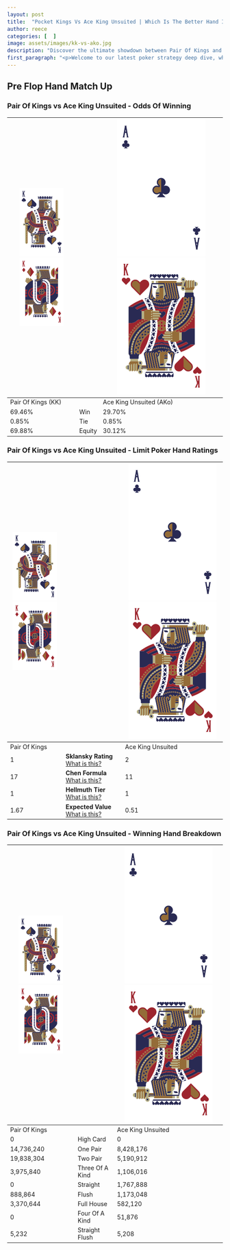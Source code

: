 ```yaml
---
layout: post
title:  "Pocket Kings Vs Ace King Unsuited | Which Is The Better Hand In Poker? A Complete Guide"
author: reece
categories: [  ]
image: assets/images/kk-vs-ako.jpg
description: "Discover the ultimate showdown between Pair Of Kings and Ace King Unsuited in poker! Uncover the odds, strategies, and scenarios where one hand triumphs over the other. Get ready to up your poker game with this thrilling analysis."
first_paragraph: "<p>Welcome to our latest poker strategy deep dive, where we're pitting two distinct hands against each other in a high-stakes showdown: Pair Of Kings vs Ace King Unsuited.</p><p>In the dynamic world of poker, every decision counts, and knowing which hand holds the upper hand is key to your success at the table.</p><p>In this article, we'll dissect these two hands, explore the scenarios where one dominates the other, and equip you with the knowledge to make strategic choices that can tip the odds in your favor.</p><p>Get ready to unravel the intriguing dynamics of these poker hands and elevate your game to new heights.</p>"
---
```




[comment]: # (sp0)

## Pre Flop Hand Match Up

<div class="table hand-ratings" markdown="1"> 



### Pair Of Kings vs Ace King Unsuited - Odds Of Winning


    
| ![image info](assets/images/hand1/K.png) ![image info](assets/images/hand1/Ko.png) |  | ![image info](assets/images/hand2/A.png) ![image info](assets/images/hand2/Ko.png) |
| -------- | -------- | -------- |
| Pair Of Kings (KK) |  | Ace King Unsuited (AKo) |
| 69.46% | Win | 29.70% |
| 0.85% | Tie | 0.85% |
| 69.88% | Equity | 30.12% |




[comment]: # (sp1)



### Pair Of Kings vs Ace King Unsuited - Limit Poker Hand Ratings


    
| ![image info](assets/images/hand1/K.png) ![image info](assets/images/hand1/Ko.png) |  | ![image info](assets/images/hand2/A.png) ![image info](assets/images/hand2/Ko.png) |
| -------- | -------- | -------- |
| Pair Of Kings |  | Ace King Unsuited |
| 1 | **Sklansky Rating** [What is this?](/sklansky-rating-explained) | 2 |
| 17 | **Chen Formula** [What is this?](/chen-formula-explained) | 11 |
| 1 | **Hellmuth Tier** [What is this?](/Hellmuth-tier-explained) | 1 |
| 1.67 | **Expected Value** [What is this?](/expected-value-explained) | 0.51 |




[comment]: # (sp2)



### Pair Of Kings vs Ace King Unsuited - Winning Hand Breakdown


    
| ![image info](assets/images/hand1/K.png) ![image info](assets/images/hand1/Ko.png) |  | ![image info](assets/images/hand2/A.png) ![image info](assets/images/hand2/Ko.png) |
| -------- | -------- | -------- |
| Pair Of Kings |  | Ace King Unsuited |
| 0 | High Card | 0 |
| 14,736,240 | One Pair | 8,428,176 |
| 19,838,304 | Two Pair | 5,190,912 |
| 3,975,840 | Three Of A Kind | 1,106,016 |
| 0 | Straight | 1,767,888 |
| 888,864 | Flush | 1,173,048 |
| 3,370,644 | Full House | 582,120 |
| 0 | Four Of A Kind | 51,876 |
| 5,232 | Straight Flush | 5,208 |




[comment]: # (sp3)



</div>

[comment]: # (sp4)



[comment]: # (sp5)

